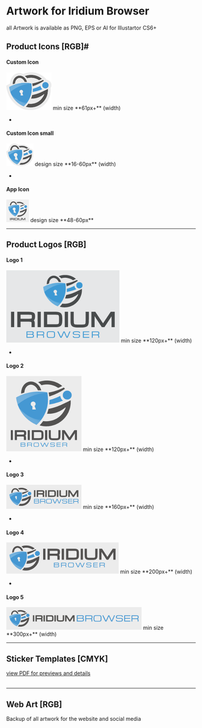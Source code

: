 # Artwork for Iridium Browser
all Artwork is available as PNG, EPS or AI for Illustartor CS6+

## Product Icons [RGB]#
      
#### Custom Icon #
<img src="https://github.com/iridium-browser/artwork/blob/master/product-icons_RGB/iridium-icon_custom.png" height="100" width="120">     
min size **61px+** (width)      

-
      
#### Custom Icon small #
<img src="https://github.com/iridium-browser/artwork/blob/master/product-icons_RGB/iridium-icon_custom_small.png" height="60" width="72">    
design size **16-60px** (width)    

-

#### App Icon #
<img src="https://github.com/iridium-browser/artwork/blob/master/product-icons_RGB/iridium-app_icon.png" height="60" width="60">      
design size **48-60px**     
<br/>
      
---
      
## Product Logos [RGB] #
      
#### Logo 1 #
<img src="https://github.com/iridium-browser/artwork/blob/master/product-logos_RGB/iridium-logo_1.png" height="192" width="301">     
min size **120px+** (width)    

-
      
#### Logo 2 #
<img src="https://github.com/iridium-browser/artwork/blob/master/product-logos_RGB/iridium-logo_2.png" height="200" width="200">     
min size **120px+** (width)    

-
      
#### Logo 3 #
<img src="https://github.com/iridium-browser/artwork/blob/master/product-logos_RGB/iridium-logo_3.png" height="64" width="200">     
min size **160px+** (width)    

-
      
#### Logo 4 #
<img src="https://github.com/iridium-browser/artwork/blob/master/product-logos_RGB/iridium-logo_4.png" height="83" width="299">     
min size **200px+** (width)    

-
      
#### Logo 5 #
<img src="https://github.com/iridium-browser/artwork/blob/master/product-logos_RGB/iridium-logo_5.png" height="60" width="360">     
min size **300px+** (width)    
<br/>
      
---
      
## Sticker Templates [CMYK] #
[view PDF for previews and details](https://github.com/iridium-browser/artwork/blob/master/print-sticker_CMYK/_Sticker_Templates_v1.pdf "view PDF for previews and details")       
<br/>
      
---
      
## Web Art [RGB] #
Backup of all artwork for the website and social media
